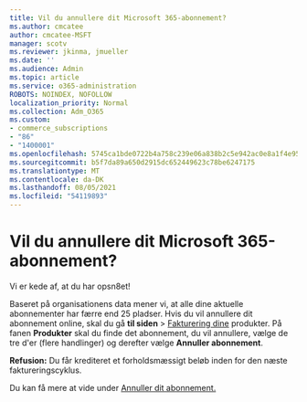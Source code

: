 ```yaml
---
title: Vil du annullere dit Microsoft 365-abonnement?
ms.author: cmcatee
author: cmcatee-MSFT
manager: scotv
ms.reviewer: jkinma, jmueller
ms.date: ''
ms.audience: Admin
ms.topic: article
ms.service: o365-administration
ROBOTS: NOINDEX, NOFOLLOW
localization_priority: Normal
ms.collection: Adm_O365
ms.custom:
- commerce_subscriptions
- "86"
- "1400001"
ms.openlocfilehash: 5745ca1bde0722b4a758c239e06a838b2c5e942ac0e8a1f4e953fcccb978b41e
ms.sourcegitcommit: b5f7da89a650d2915dc652449623c78be6247175
ms.translationtype: MT
ms.contentlocale: da-DK
ms.lasthandoff: 08/05/2021
ms.locfileid: "54119893"
---
```

# <a name="canceling-your-microsoft-365-subscription"></a>Vil du annullere dit Microsoft 365-abonnement?

Vi er kede af, at du har opsn8et!
  
Baseret på organisationens data mener vi, at alle dine aktuelle abonnementer har færre end 25 pladser. Hvis du vil annullere dit abonnement online, skal du gå **til siden** \> [Fakturering dine](https://go.microsoft.com/fwlink/p/?linkid=842054) produkter. På fanen **Produkter** skal du finde det abonnement, du vil annullere, vælge de tre d'er (flere handlinger) og derefter vælge **Annuller abonnement**.
  
**Refusion:** Du får krediteret et forholdsmæssigt beløb inden for den næste faktureringscyklus.

Du kan få mere at vide under [Annuller dit abonnement.](/microsoft-365/commerce/subscriptions/cancel-your-subscription)